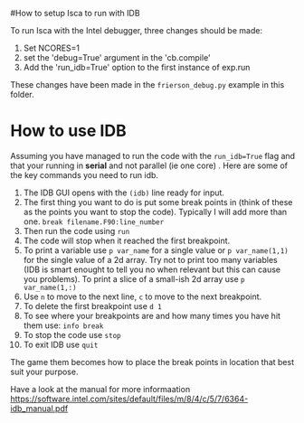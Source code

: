 #How to setup Isca to run with IDB

To run Isca with the Intel debugger, three changes should be made:

  1. Set NCORES=1
  2. set the 'debug=True' argument in the 'cb.compile'
  3. Add the 'run_idb=True' option to the first instance of exp.run

These changes have been made in the `frierson_debug.py` example in this folder.

# How to use IDB

Assuming you have managed to run the code with the ```run_idb=True``` flag and that your running in **serial** and not parallel (ie one core) . Here are some of the key commands you need to run idb.

1. The IDB GUI opens with the ```(idb)``` line ready for input.
2. The first thing you want to do is put some break points in (think of these as the points you want to stop the code). Typically I will add more than one.
 ```break filename.F90:line_number```
 3. Then run the code using ```run```
 4. The code will stop when it reached the first breakpoint.
 5. To print a variable use ```p var_name``` for a single value or ```p var_name(1,1)``` for the single value of a 2d array. Try not to print too many variables (IDB is smart enought to tell you no when relevant but this can cause you problems). To print a slice of a small-ish 2d array use ```p var_name(1,:)```
 5. Use ```n``` to move to the next line, ```c``` to move to the next breakpoint.
 6. To delete the first breakpoint use ```d 1```
 7. To see where your breakpoints are and how many times you have hit them use: ```info break```
 8. To stop the code use ```stop```
 9. To exit IDB use ```quit```
 
 The game them becomes how to place the break points in location that best suit your purpose.
 
 Have a look at the manual for more informaation https://software.intel.com/sites/default/files/m/8/4/c/5/7/6364-idb_manual.pdf
